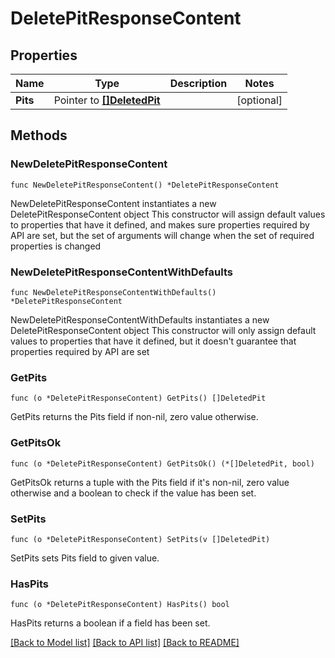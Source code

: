 # DeletePitResponseContent

## Properties

Name | Type | Description | Notes
------------ | ------------- | ------------- | -------------
**Pits** | Pointer to [**[]DeletedPit**](DeletedPit.md) |  | [optional] 

## Methods

### NewDeletePitResponseContent

`func NewDeletePitResponseContent() *DeletePitResponseContent`

NewDeletePitResponseContent instantiates a new DeletePitResponseContent object
This constructor will assign default values to properties that have it defined,
and makes sure properties required by API are set, but the set of arguments
will change when the set of required properties is changed

### NewDeletePitResponseContentWithDefaults

`func NewDeletePitResponseContentWithDefaults() *DeletePitResponseContent`

NewDeletePitResponseContentWithDefaults instantiates a new DeletePitResponseContent object
This constructor will only assign default values to properties that have it defined,
but it doesn't guarantee that properties required by API are set

### GetPits

`func (o *DeletePitResponseContent) GetPits() []DeletedPit`

GetPits returns the Pits field if non-nil, zero value otherwise.

### GetPitsOk

`func (o *DeletePitResponseContent) GetPitsOk() (*[]DeletedPit, bool)`

GetPitsOk returns a tuple with the Pits field if it's non-nil, zero value otherwise
and a boolean to check if the value has been set.

### SetPits

`func (o *DeletePitResponseContent) SetPits(v []DeletedPit)`

SetPits sets Pits field to given value.

### HasPits

`func (o *DeletePitResponseContent) HasPits() bool`

HasPits returns a boolean if a field has been set.


[[Back to Model list]](../README.md#documentation-for-models) [[Back to API list]](../README.md#documentation-for-api-endpoints) [[Back to README]](../README.md)



